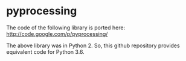# pyprocessing
The code of the following library is ported here:
http://code.google.com/p/pyprocessing/

The above library was in Python 2. So, this github repository provides equivalent code for Python 3.6.
